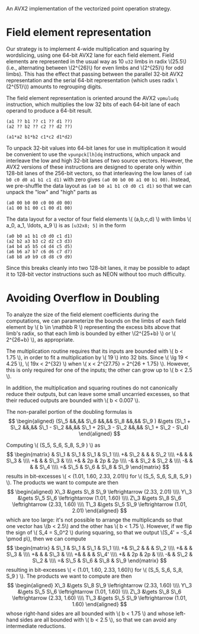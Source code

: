 An AVX2 implementation of the vectorized point operation strategy.

# Field element representation

Our strategy is to implement 4-wide multiplication and squaring by
wordslicing, using one 64-bit AVX2 lane for each field element.  Field
elements are represented in the usual way as 10 `u32` limbs in radix
\\(25.5\\) (i.e., alternating between \\(2\^{26}\\) for even limbs and
\\(2\^{25}\\) for odd limbs).  This has the effect that passing between
the parallel 32-bit AVX2 representation and the serial 64-bit
representation (which uses radix \\(2^{51}\\)) amounts to regrouping
digits.

The field element representation is oriented around the AVX2
`vpmuludq` instruction, which multiplies the low 32 bits of each
64-bit lane of each operand to produce a 64-bit result.

```text,no_run
(a1 ?? b1 ?? c1 ?? d1 ??)
(a2 ?? b2 ?? c2 ?? d2 ??)

(a1*a2 b1*b2 c1*c2 d1*d2)
```

To unpack 32-bit values into 64-bit lanes for use in multiplication
it would be convenient to use the `vpunpck[lh]dq` instructions,
which unpack and interleave the low and high 32-bit lanes of two
source vectors.
However, the AVX2 versions of these instructions are designed to
operate only within 128-bit lanes of the 256-bit vectors, so that
interleaving the low lanes of `(a0 b0 c0 d0 a1 b1 c1 d1)` with zero
gives `(a0 00 b0 00 a1 00 b1 00)`.  Instead, we pre-shuffle the data
layout as `(a0 b0 a1 b1 c0 d0 c1 d1)` so that we can unpack the
"low" and "high" parts as

```text,no_run
(a0 00 b0 00 c0 00 d0 00)
(a1 00 b1 00 c1 00 d1 00)
```

The data layout for a vector of four field elements \\( (a,b,c,d)
\\) with limbs \\( a_0, a_1, \ldots, a_9 \\) is as `[u32x8; 5]` in
the form

```text,no_run
(a0 b0 a1 b1 c0 d0 c1 d1)
(a2 b2 a3 b3 c2 d2 c3 d3)
(a4 b4 a5 b5 c4 d4 c5 d5)
(a6 b6 a7 b7 c6 d6 c7 d7)
(a8 b8 a9 b9 c8 d8 c9 d9)
```

Since this breaks cleanly into two 128-bit lanes, it may be possible
to adapt it to 128-bit vector instructions such as NEON without too
much difficulty.

# Avoiding Overflow in Doubling

To analyze the size of the field element coefficients during the
computations, we can parameterize the bounds on the limbs of each
field element by \\( b \in \mathbb R \\) representing the excess bits
above that limb's radix, so that each limb is bounded by either
\\(2\^{25+b} \\) or \\( 2\^{26+b} \\), as appropriate.

The multiplication routine requires that its inputs are bounded with
\\( b < 1.75 \\), in order to fit a multiplication by \\( 19 \\)
into 32 bits.  Since \\( \lg 19 < 4.25 \\), \\( 19x < 2\^{32} \\)
when \\( x < 2\^{27.75} = 2\^{26 + 1.75} \\).  However, this is only
required for one of the inputs; the other can grow up to \\( b < 2.5
\\).

In addition, the multiplication and squaring routines do not
canonically reduce their outputs, but can leave some small uncarried
excesses, so that their reduced outputs are bounded with
\\( b < 0.007 \\).

The non-parallel portion of the doubling formulas is
$$
\begin{aligned}
(S\_5 &&,&& S\_6 &&,&& S\_8 &&,&& S\_9 )
&\gets
(S\_1 + S\_2 &&,&& S\_1 - S\_2 &&,&& S\_1 + 2S\_3 - S\_2 &&,&& S\_1 + S\_2 - S\_4)
\end{aligned}
$$

Computing \\( (S\_5, S\_6, S\_8, S\_9 ) \\) as
$$
\begin{matrix}
 & S\_1 & S\_1 & S\_1 & S\_1 \\\\
+& S\_2 &      &      & S\_2 \\\\
+&      &      & S\_3 &      \\\\
+&      &      & S\_3 &      \\\\
+&      & 2p   & 2p   & 2p   \\\\
-&      & S\_2 & S\_2 &      \\\\
-&      &      &      & S\_4 \\\\
=& S\_5 & S\_6 & S\_8 & S\_9
\end{matrix}
$$
results in bit-excesses \\( < (1.01, 1.60, 2.33, 2.01)\\) for
\\( (S\_5, S\_6, S\_8, S\_9 ) \\).  The products we want to compute
are then
$$
\begin{aligned}
X\_3 &\gets S\_8 S\_9 \leftrightarrow (2.33, 2.01) \\\\
Y\_3 &\gets S\_5 S\_6 \leftrightarrow (1.01, 1.60) \\\\
Z\_3 &\gets S\_8 S\_6 \leftrightarrow (2.33, 1.60) \\\\
T\_3 &\gets S\_5 S\_9 \leftrightarrow (1.01, 2.01)
\end{aligned}
$$
which are too large: it's not possible to arrange the multiplicands so
that one vector has \\(b < 2.5\\) and the other has \\( b < 1.75 \\).
However, if we flip the sign of \\( S\_4 = S\_0\^2 \\) during
squaring, so that we output \\(S\_4' = -S\_4 \pmod p\\), then we can
compute
$$
\begin{matrix}
 & S\_1 & S\_1 & S\_1 & S\_1 \\\\
+& S\_2 &      &      & S\_2 \\\\
+&      &      & S\_3 &      \\\\
+&      &      & S\_3 &      \\\\
+&      &      &      & S\_4' \\\\
+&      & 2p   & 2p   &      \\\\
-&      & S\_2 & S\_2 &      \\\\
=& S\_5 & S\_6 & S\_8 & S\_9
\end{matrix}
$$
resulting in bit-excesses \\( < (1.01, 1.60, 2.33, 1.60)\\) for
\\( (S\_5, S\_6, S\_8, S\_9 ) \\).  The products we want to compute
are then
$$
\begin{aligned}
X\_3 &\gets S\_8 S\_9 \leftrightarrow (2.33, 1.60) \\\\
Y\_3 &\gets S\_5 S\_6 \leftrightarrow (1.01, 1.60) \\\\
Z\_3 &\gets S\_8 S\_6 \leftrightarrow (2.33, 1.60) \\\\
T\_3 &\gets S\_5 S\_9 \leftrightarrow (1.01, 1.60)
\end{aligned}
$$
whose right-hand sides are all bounded with \\( b < 1.75 \\) and
whose left-hand sides are all bounded with \\( b < 2.5 \\),
so that we can avoid any intermediate reductions.
